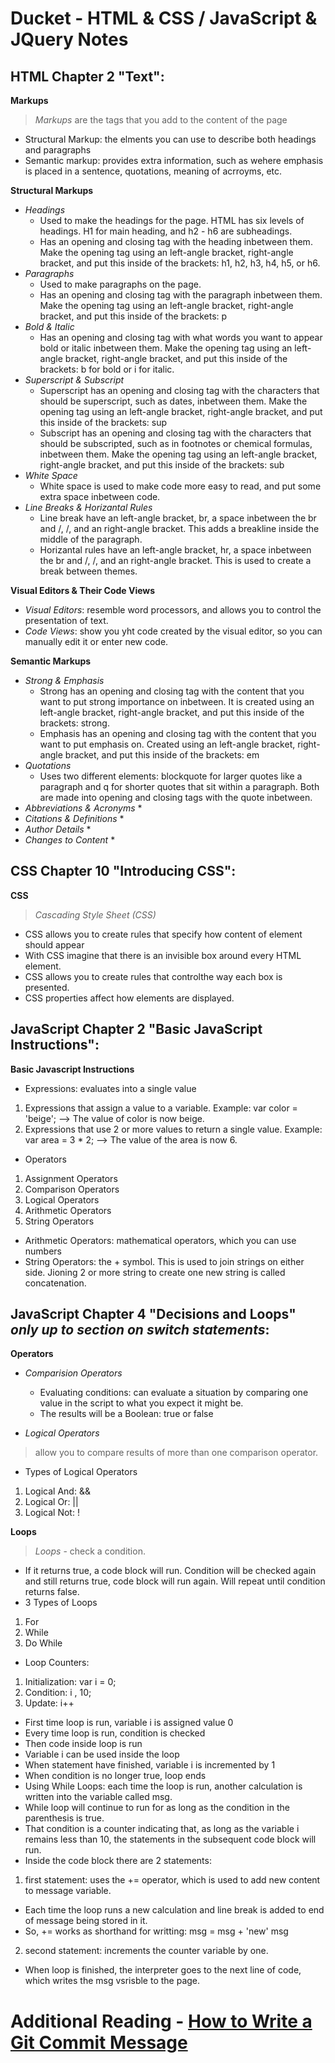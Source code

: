 # Ducket - HTML & CSS / JavaScript & JQuery Notes

## HTML Chapter 2 "Text":
**Markups**
> *Markups* are the tags that you add to the content of the page
- Structural Markup: the elments you can use to describe both headings and paragraphs
- Semantic markup: provides extra information, such as wehere emphasis is placed in a sentence, quotations, meaning of acrroyms, etc.

**Structural Markups**
- *Headings*
  * Used to make the headings for the page. HTML has six levels of headings. H1 for main heading, and h2 - h6 are subheadings.
  * Has an opening and closing tag with the heading inbetween them. Make the opening tag using an left-angle bracket, right-angle bracket, and put this inside of the brackets: h1, h2, h3, h4, h5, or h6.
- *Paragraphs*
  * Used to make paragraphs on the page.
  * Has an opening and closing tag with the paragraph inbetween them. Make the opening tag using an left-angle bracket, right-angle bracket, and put this inside of the brackets: p
- *Bold & Italic*
  * Has an opening and closing tag with what words you want to appear bold or italic inbetween them. Make the opening tag using an left-angle bracket, right-angle bracket, and put this inside of the brackets: b for bold or i for italic.
- *Superscript & Subscript*
  * Superscript has an opening and closing tag with the characters that should be superscript, such as dates, inbetween them. Make the opening tag using an left-angle bracket, right-angle bracket, and put this inside of the brackets: sup
  * Subscript has an opening and closing tag with the characters that should be subscripted, such as in footnotes or chemical formulas, inbetween them. Make the opening tag using an left-angle bracket, right-angle bracket, and put this inside of the brackets: sub
- *White Space*
  * White space is used to make code more easy to read, and put some extra space inbetween code.
- *Line Breaks & Horizantal Rules*
  * Line break have an left-angle bracket, br, a space inbetween the br and /, /, and an right-angle bracket. This adds a breakline inside the middle of the paragraph.
  * Horizantal rules have an left-angle bracket, hr, a space inbetween the br and /, /, and an right-angle bracket. This is used to create a break between themes.

**Visual Editors & Their Code Views**
- *Visual Editors*: resemble word processors, and allows you to control the presentation of text.
- *Code Views*: show you yht code created by the visual editor, so you can manually edit it or enter new code.

**Semantic Markups**
- *Strong & Emphasis*
  * Strong has an opening and closing tag with the content that you want to put strong importance on inbetween. It is created using an left-angle bracket, right-angle bracket, and put this inside of the brackets: strong.
  * Emphasis has an opening and closing tag with the content that you want to put emphasis on. Created using an left-angle bracket, right-angle bracket, and put this inside of the brackets: em
- *Quotations*
  * Uses two different elements: blockquote for larger quotes like a paragraph and q for shorter quotes that sit within a paragraph. Both are made into opening and closing tags with the quote inbetween.
- *Abbreviations & Acronyms* 
  * 
- *Citations & Definitions*
  * 
- *Author Details*
  * 
- *Changes to Content*
  * 

## CSS Chapter 10 "Introducing CSS":

**CSS**
 > *Cascading Style Sheet (CSS)*
 - CSS allows you to create rules that specify how content of element should appear
 - With CSS imagine that there is an invisible box around every HTML element.
 - CSS allows you to create rules that controlthe way each box is presented.
 - CSS properties affect how elements are displayed.

## JavaScript Chapter 2 "Basic JavaScript Instructions":

**Basic Javascript Instructions**
- Expressions: evaluates into a single value
1. Expressions that assign a value to a variable. Example: var color = 'beige'; --> The value of color is now beige.
2. Expressions that use 2 or more values to return a single value. Example: var area = 3 * 2; --> The value of the area is now 6.
- Operators
1. Assignment Operators
2. Comparison Operators
3. Logical Operators
4. Arithmetic Operators
5. String Operators

- Arithmetic Operators: mathematical operators, which you can use numbers
- String Operators: the + symbol. This is used to join strings on either side. Jioning 2 or more string to create one new string is called concatenation.

## JavaScript Chapter 4 "Decisions and Loops" *only up to section on switch statements*: 

**Operators**
- *Comparision Operators*
  * Evaluating conditions: can evaluate a situation by comparing one value in the script to what you expect it might be. 
  * The results will be a Boolean: true or false

- *Logical Operators*
> allow you to compare results of more than one comparison operator.
  * Types of Logical Operators
   1. Logical And: &&
   2. Logical Or: ||
   3. Logical Not: !

**Loops**
> *Loops* - check a condition.
- If it returns true, a code block will run. Condition will be checked again and still returns true, code block will run again. Will repeat until condition returns false.
- 3 Types of Loops
 1. For
 2. While
 3. Do While
- Loop Counters: 
 1. Initialization: var i = 0;
 2. Condition: i , 10;
 3. Update: i++
- First time loop is run, variable i is assigned value 0
- Every time loop is run, condition is checked
- Then code inside loop is run
- Variable i can be used inside the loop
- When statement have finished, variable i is incremented by 1
- When condition is no longer true, loop ends
- Using While Loops: each time the loop is run, another calculation is written into the variable called msg.
- While loop will continue to run for as long as the condition in the parenthesis is true.
- That condition is a counter indicating that, as long as the variable i remains less than 10, the statements in the subsequent code block will run.
- Inside the code block there are 2 statements:
1. first statement: uses the += operator, which is used to add new content to message variable.
- Each time the loop runs a new calculation and line break is added to end of message being stored in it.
- So, += works as shorthand for writting: msg = msg + 'new' msg
2. second statement: increments the counter variable by one.
- When loop is finished, the interpreter goes to the next line of code, which writes the msg vsrisble to the page.

# Additional Reading - [How to Write a Git Commit Message](https://chris.beams.io/posts/git-commit/) 

